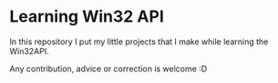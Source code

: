 # Learning Win32 API

In this repository I put my little projects that I make while learning the Win32API.

Any contribution, advice or correction is welcome :D